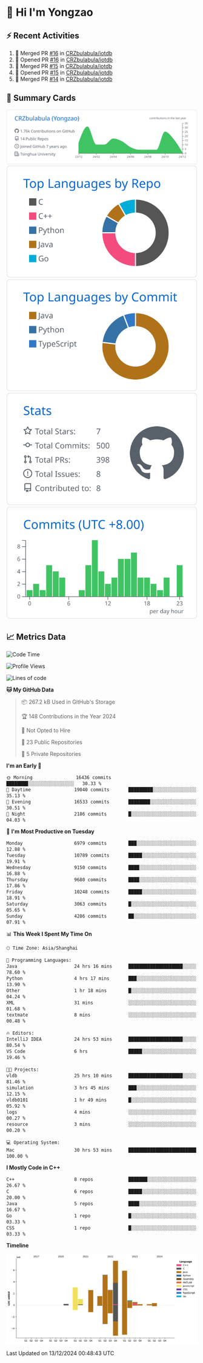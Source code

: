 # 👋 Hi I'm Yongzao

## ⚡ Recent Activities
<!--START_SECTION:activity-->
1. 🎉 Merged PR [#16](https://github.com/CRZbulabula/iotdb/pull/16) in [CRZbulabula/iotdb](https://github.com/CRZbulabula/iotdb)
2. 💪 Opened PR [#16](https://github.com/CRZbulabula/iotdb/pull/16) in [CRZbulabula/iotdb](https://github.com/CRZbulabula/iotdb)
3. 🎉 Merged PR [#15](https://github.com/CRZbulabula/iotdb/pull/15) in [CRZbulabula/iotdb](https://github.com/CRZbulabula/iotdb)
4. 💪 Opened PR [#15](https://github.com/CRZbulabula/iotdb/pull/15) in [CRZbulabula/iotdb](https://github.com/CRZbulabula/iotdb)
5. 🎉 Merged PR [#14](https://github.com/CRZbulabula/iotdb/pull/14) in [CRZbulabula/iotdb](https://github.com/CRZbulabula/iotdb)
<!--END_SECTION:activity-->

## 🎑 Summary Cards

[![](https://raw.githubusercontent.com/CRZbulabula/CRZbulabula/main/profile-summary-card-output/github/0-profile-details.svg)](https://github.com/vn7n24fzkq/github-profile-summary-cards)
[![](https://raw.githubusercontent.com/CRZbulabula/CRZbulabula/main/profile-summary-card-output/github/1-repos-per-language.svg)](https://github.com/vn7n24fzkq/github-profile-summary-cards) [![](https://raw.githubusercontent.com/CRZbulabula/CRZbulabula/main/profile-summary-card-output/github/2-most-commit-language.svg)](https://github.com/vn7n24fzkq/github-profile-summary-cards)
[![](https://raw.githubusercontent.com/CRZbulabula/CRZbulabula/main/profile-summary-card-output/github/3-stats.svg)](https://github.com/vn7n24fzkq/github-profile-summary-cards) [![](https://raw.githubusercontent.com/CRZbulabula/CRZbulabula/main/profile-summary-card-output/github/4-productive-time.svg)](https://github.com/vn7n24fzkq/github-profile-summary-cards)

## 📈 Metrics Data

<!--START_SECTION:waka-->
![Code Time](http://img.shields.io/badge/Code%20Time-760%20hrs%2044%20mins-blue)

![Profile Views](http://img.shields.io/badge/Profile%20Views-0-blue)

![Lines of code](https://img.shields.io/badge/From%20Hello%20World%20I%27ve%20Written-31.5%20million%20lines%20of%20code-blue)

**🐱 My GitHub Data** 

> 📦 267.2 kB Used in GitHub's Storage 
 > 
> 🏆 148 Contributions in the Year 2024
 > 
> 🚫 Not Opted to Hire
 > 
> 📜 23 Public Repositories 
 > 
> 🔑 5 Private Repositories 
 > 
**I'm an Early 🐤** 

```text
🌞 Morning                16436 commits       ████████░░░░░░░░░░░░░░░░░   30.33 % 
🌆 Daytime                19040 commits       █████████░░░░░░░░░░░░░░░░   35.13 % 
🌃 Evening                16533 commits       ████████░░░░░░░░░░░░░░░░░   30.51 % 
🌙 Night                  2186 commits        █░░░░░░░░░░░░░░░░░░░░░░░░   04.03 % 
```
📅 **I'm Most Productive on Tuesday** 

```text
Monday                   6979 commits        ███░░░░░░░░░░░░░░░░░░░░░░   12.88 % 
Tuesday                  10789 commits       █████░░░░░░░░░░░░░░░░░░░░   19.91 % 
Wednesday                9150 commits        ████░░░░░░░░░░░░░░░░░░░░░   16.88 % 
Thursday                 9680 commits        ████░░░░░░░░░░░░░░░░░░░░░   17.86 % 
Friday                   10248 commits       █████░░░░░░░░░░░░░░░░░░░░   18.91 % 
Saturday                 3063 commits        █░░░░░░░░░░░░░░░░░░░░░░░░   05.65 % 
Sunday                   4286 commits        ██░░░░░░░░░░░░░░░░░░░░░░░   07.91 % 
```


📊 **This Week I Spent My Time On** 

```text
🕑︎ Time Zone: Asia/Shanghai

💬 Programming Languages: 
Java                     24 hrs 16 mins      ████████████████████░░░░░   78.60 % 
Python                   4 hrs 17 mins       ███░░░░░░░░░░░░░░░░░░░░░░   13.90 % 
Other                    1 hr 18 mins        █░░░░░░░░░░░░░░░░░░░░░░░░   04.24 % 
XML                      31 mins             ░░░░░░░░░░░░░░░░░░░░░░░░░   01.68 % 
textmate                 8 mins              ░░░░░░░░░░░░░░░░░░░░░░░░░   00.48 % 

🔥 Editors: 
IntelliJ IDEA            24 hrs 53 mins      ████████████████████░░░░░   80.54 % 
VS Code                  6 hrs               █████░░░░░░░░░░░░░░░░░░░░   19.46 % 

🐱‍💻 Projects: 
vldb                     25 hrs 10 mins      ████████████████████░░░░░   81.46 % 
simulation               3 hrs 45 mins       ███░░░░░░░░░░░░░░░░░░░░░░   12.15 % 
vldb0101                 1 hr 49 mins        █░░░░░░░░░░░░░░░░░░░░░░░░   05.92 % 
logs                     4 mins              ░░░░░░░░░░░░░░░░░░░░░░░░░   00.27 % 
resource                 3 mins              ░░░░░░░░░░░░░░░░░░░░░░░░░   00.20 % 

💻 Operating System: 
Mac                      30 hrs 53 mins      █████████████████████████   100.00 % 
```

**I Mostly Code in C++** 

```text
C++                      8 repos             ███████░░░░░░░░░░░░░░░░░░   26.67 % 
C                        6 repos             █████░░░░░░░░░░░░░░░░░░░░   20.00 % 
Java                     5 repos             ████░░░░░░░░░░░░░░░░░░░░░   16.67 % 
Go                       1 repo              █░░░░░░░░░░░░░░░░░░░░░░░░   03.33 % 
CSS                      1 repo              █░░░░░░░░░░░░░░░░░░░░░░░░   03.33 % 
```



**Timeline**

![Lines of Code chart](https://raw.githubusercontent.com/CRZbulabula/CRZbulabula/main/assets/bar_graph.png)


 Last Updated on 13/12/2024 00:48:43 UTC
<!--END_SECTION:waka-->

